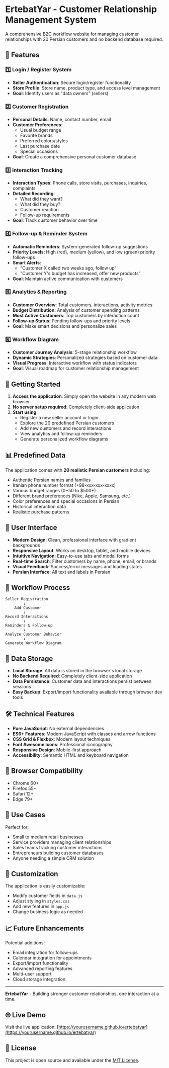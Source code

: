 # ErtebatYar - Customer Relationship Management System

A comprehensive B2C workflow website for managing customer relationships with 20 Persian customers and no backend database required.

## 🎯 Features

### 1️⃣ Login / Register System
- **Seller Authentication**: Secure login/register functionality
- **Store Profile**: Store name, product type, and access level management
- **Goal**: Identify users as "data owners" (sellers)

### 2️⃣ Customer Registration
- **Personal Details**: Name, contact number, email
- **Customer Preferences**: 
  - Usual budget range
  - Favorite brands
  - Preferred colors/styles
  - Last purchase date
  - Special occasions
- **Goal**: Create a comprehensive personal customer database

### 3️⃣ Interaction Tracking
- **Interaction Types**: Phone calls, store visits, purchases, inquiries, complaints
- **Detailed Recording**:
  - What did they want?
  - What did they buy?
  - Customer reaction
  - Follow-up requirements
- **Goal**: Track customer behavior over time

### 4️⃣ Follow-up & Reminder System
- **Automatic Reminders**: System-generated follow-up suggestions
- **Priority Levels**: High (red), medium (yellow), and low (green) priority follow-ups
- **Smart Alerts**: 
  - "Customer X called two weeks ago, follow up"
  - "Customer Y's budget has increased, offer new products"
- **Goal**: Maintain active communication with customers

### 5️⃣ Analytics & Reporting
- **Customer Overview**: Total customers, interactions, activity metrics
- **Budget Distribution**: Analysis of customer spending patterns
- **Most Active Customers**: Top customers by interaction count
- **Follow-up Status**: Pending follow-ups and priority levels
- **Goal**: Make smart decisions and personalize sales

### 6️⃣ Workflow Diagram
- **Customer Journey Analysis**: 5-stage relationship workflow
- **Dynamic Strategies**: Personalized strategies based on customer data
- **Visual Progress**: Interactive workflow with status indicators
- **Goal**: Visual roadmap for customer relationship management

## 🚀 Getting Started

1. **Access the application**: Simply open the website in any modern web browser
2. **No server setup required**: Completely client-side application
3. **Start using**: 
   - Register a new seller account or login
   - Explore the 20 predefined Persian customers
   - Add new customers and record interactions
   - View analytics and follow-up reminders
   - Generate personalized workflow diagrams

## 📊 Predefined Data

The application comes with **20 realistic Persian customers** including:
- Authentic Persian names and families
- Iranian phone number format (+98-xxx-xxx-xxxx)
- Various budget ranges ($0-$50 to $500+)
- Different brand preferences (Nike, Apple, Samsung, etc.)
- Color preferences and special occasions in Persian
- Historical interaction data
- Realistic purchase patterns

## 🎨 User Interface

- **Modern Design**: Clean, professional interface with gradient backgrounds
- **Responsive Layout**: Works on desktop, tablet, and mobile devices
- **Intuitive Navigation**: Easy-to-use tabs and modal forms
- **Real-time Search**: Filter customers by name, phone, email, or brands
- **Visual Feedback**: Success/error messages and loading states
- **Persian Interface**: All text and labels in Persian

## 🔄 Workflow Process

```
Seller Registration
        ↓
    Add Customer
        ↓
Record Interactions
        ↓
Reminders & Follow-up
        ↓
Analyze Customer Behavior
        ↓
Generate Workflow Diagram
```

## 💾 Data Storage

- **Local Storage**: All data is stored in the browser's local storage
- **No Backend Required**: Completely client-side application
- **Data Persistence**: Customer data and interactions persist between sessions
- **Easy Backup**: Export/import functionality available through browser dev tools

## 🛠️ Technical Features

- **Pure JavaScript**: No external dependencies
- **ES6+ Features**: Modern JavaScript with classes and arrow functions
- **CSS Grid & Flexbox**: Modern layout techniques
- **Font Awesome Icons**: Professional iconography
- **Responsive Design**: Mobile-first approach
- **Accessibility**: Semantic HTML and keyboard navigation

## 📱 Browser Compatibility

- Chrome 60+
- Firefox 55+
- Safari 12+
- Edge 79+

## 🎯 Use Cases

Perfect for:
- Small to medium retail businesses
- Service providers managing client relationships
- Sales teams tracking customer interactions
- Entrepreneurs building customer databases
- Anyone needing a simple CRM solution

## 🔧 Customization

The application is easily customizable:
- Modify customer fields in `data.js`
- Adjust styling in `styles.css`
- Add new features in `app.js`
- Change business logic as needed

## 📈 Future Enhancements

Potential additions:
- Email integration for follow-ups
- Calendar integration for appointments
- Export/import functionality
- Advanced reporting features
- Multi-user support
- Cloud storage integration

---

**ErtebatYar** - Building stronger customer relationships, one interaction at a time.

## 🌐 Live Demo

Visit the live application: [https://yourusername.github.io/ertebatyar](https://yourusername.github.io/ertebatyar)

## 📄 License

This project is open source and available under the [MIT License](LICENSE).